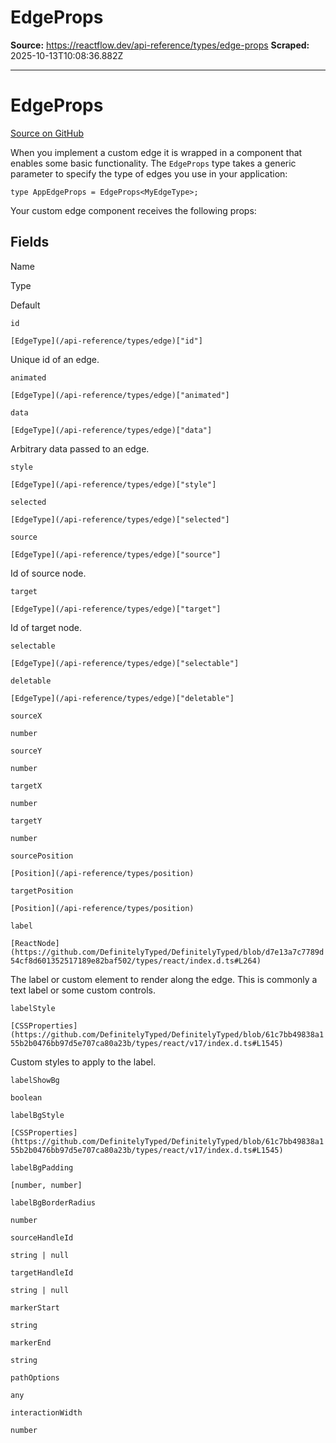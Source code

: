 # EdgeProps

**Source:** https://reactflow.dev/api-reference/types/edge-props
**Scraped:** 2025-10-13T10:08:36.882Z

---

# EdgeProps

[Source on GitHub](https://github.com/xyflow/xyflow/blob/main/packages/react/src/types/edges.ts/#L100) 

When you implement a custom edge it is wrapped in a component that enables some basic functionality. The `EdgeProps` type takes a generic parameter to specify the type of edges you use in your application:

`type AppEdgeProps = EdgeProps<MyEdgeType>;`

Your custom edge component receives the following props:

## Fields[](#fields)

Name

Type

Default

[](#id)`id`

`[EdgeType](/api-reference/types/edge)["id"]`

Unique id of an edge.

[](#animated)`animated`

`[EdgeType](/api-reference/types/edge)["animated"]`

[](#data)`data`

`[EdgeType](/api-reference/types/edge)["data"]`

Arbitrary data passed to an edge.

[](#style)`style`

`[EdgeType](/api-reference/types/edge)["style"]`

[](#selected)`selected`

`[EdgeType](/api-reference/types/edge)["selected"]`

[](#source)`source`

`[EdgeType](/api-reference/types/edge)["source"]`

Id of source node.

[](#target)`target`

`[EdgeType](/api-reference/types/edge)["target"]`

Id of target node.

[](#selectable)`selectable`

`[EdgeType](/api-reference/types/edge)["selectable"]`

[](#deletable)`deletable`

`[EdgeType](/api-reference/types/edge)["deletable"]`

[](#sourcex)`sourceX`

`number`

[](#sourcey)`sourceY`

`number`

[](#targetx)`targetX`

`number`

[](#targety)`targetY`

`number`

[](#sourceposition)`sourcePosition`

`[Position](/api-reference/types/position)`

[](#targetposition)`targetPosition`

`[Position](/api-reference/types/position)`

[](#label)`label`

`[ReactNode](https://github.com/DefinitelyTyped/DefinitelyTyped/blob/d7e13a7c7789d54cf8d601352517189e82baf502/types/react/index.d.ts#L264)`

The label or custom element to render along the edge. This is commonly a text label or some custom controls.

[](#labelstyle)`labelStyle`

`[CSSProperties](https://github.com/DefinitelyTyped/DefinitelyTyped/blob/61c7bb49838a155b2b0476bb97d5e707ca80a23b/types/react/v17/index.d.ts#L1545)`

Custom styles to apply to the label.

[](#labelshowbg)`labelShowBg`

`boolean`

[](#labelbgstyle)`labelBgStyle`

`[CSSProperties](https://github.com/DefinitelyTyped/DefinitelyTyped/blob/61c7bb49838a155b2b0476bb97d5e707ca80a23b/types/react/v17/index.d.ts#L1545)`

[](#labelbgpadding)`labelBgPadding`

`[number, number]`

[](#labelbgborderradius)`labelBgBorderRadius`

`number`

[](#sourcehandleid)`sourceHandleId`

`string | null`

[](#targethandleid)`targetHandleId`

`string | null`

[](#markerstart)`markerStart`

`string`

[](#markerend)`markerEnd`

`string`

[](#pathoptions)`pathOptions`

`any`

[](#interactionwidth)`interactionWidth`

`number`